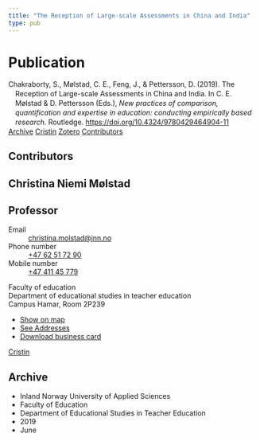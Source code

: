```yaml
---
title: "The Reception of Large-scale Assessments in China and India"
type: pub
---
```

<h1>Publication</h1>
<article id="csl-bib-container-6GE9N7W8" class="csl-bib-container">
  <div class="csl-bib-body" style="line-height: 1.35; padding-left: 1em; text-indent:-1em;">
  <div class="csl-entry">Chakraborty, S., M&#xF8;lstad, C. E., Feng, J., &amp; Pettersson, D. (2019). The Reception of Large-scale Assessments in China and India. In C. E. M&#xF8;lstad &amp; D. Pettersson (Eds.), <i>New practices of comparison, quantification and expertise in education: conducting empirically based research</i>. Routledge. <a href="https://doi.org/10.4324/9780429464904-11">https://doi.org/10.4324/9780429464904-11</a></div>
</div>
  <div class="csl-bib-buttons">
    <a href="#taxonomy-article-6GE9N7W8" class="csl-bib-button">Archive</a>
    <a href="https://app.cristin.no/results/show.jsf?id=1707513" alt="Cristin URL" class="csl-bib-button">Cristin</a>
    <a href="http://zotero.org/groups/5022929/items/6GE9N7W8" alt="Zotero URL" class="csl-bib-button">Zotero</a>
    <a href="#contributors-article-6GE9N7W8" class="csl-bib-button">Contributors</a>
  </div>
  <div id="csl-bib-meta-container-6GE9N7W8"></div>
</article>
<div id="csl-bib-meta-6GE9N7W8" class="csl-bib-meta">
  <article id="contributors-article-6GE9N7W8" class="contributors-article">
    <h1>Contributors</h1>
    <div class="personas">
<div class="vrtx-hinn-person-card">
<div class="photo">
<i class="lar la-user-circle missing-person"></i>
</div>
<div class="info">
<hgroup><h1>Christina Niemi Mølstad</h1>
<h2>Professor</h2>
</hgroup><dl>
<dt>Email</dt>
<dd>
<a href="mailto:christina.molstad@inn.no">christina.molstad@inn.no</a>
</dd>
<dt>Phone number</dt>
<dd><a href="tel:+4762517290">
+47 62 51 72 90
</a></dd>
<dt>Mobile number</dt>
<dd><a href="tel:+4741145779">
+47 411 45 779
</a></dd>
</dl>
<p>
Faculty of education<br>
Department of educational studies in teacher education<br>
Campus Hamar,
Room 2P239
</p>
<ul class="vrtx-hinn-links">
<li><a href="https://www.google.com/maps?q=60.796004,11.072099">Show on map</a></li>
<li><a href="https://www.inn.no/english/find-an-employee/christina-molstad.html#vrtx-hinn-addresses">See Addresses</a></li>
<li><a href="https://www.inn.no/english/find-an-employee/christina-molstad.html?vrtx=vcf">Download business card</a></li>
</ul>
</div>
</div>
<a href="https://app.cristin.no/persons/show.jsf?id=5325" alt="Cristin URL" class="personas-cristin">Cristin</a>
</div>
  </article>
  <article id="taxonomy-article-6GE9N7W8" class="taxonomy-article">
    <h1>Archive</h1>
    <ul>
      <li>Inland Norway University of Applied Sciences</li>
      <li>Faculty of Education</li>
      <li>Department of Educational Studies in Teacher Education</li>
      <li>2019</li>
      <li>June</li>
    </ul>
  </article>
</div>
